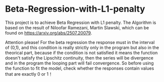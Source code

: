 # Beta-Regression-with-L1-penalty
This project is to achieve Beta Regression with L1 penalty. The Algorithm is based on the result of Niloofar Ramezani, Martin Slawski, which can be found on https://arxiv.org/abs/2507.20079. 

Attention please! For the beta regression the response must in the interval of (0,1), and this condition is really strictly only in the program but also in the theorical part, because if the condition is not satisfied it means the function doesn't satisfy the Lipschitz continuity, then the series will be divergence and in the program the looping part will fail convergence. So before using the function to fit the model, check whether the responses contain values that are exactly 0 or 1！
